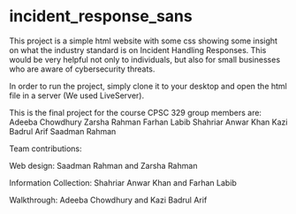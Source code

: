 # incident_response_sans

This project is a simple html website with some css showing some insight on what the industry standard is on Incident Handling Responses. This would be very helpful not only to individuals, but also for small businesses who are aware of cybersecurity threats. 

In order to run the project, simply clone it to your desktop and open the html file in a server (We used LiveServer).

This is the final project for the course CPSC 329
group members are: 
Adeeba Chowdhury 
Zarsha Rahman 
Farhan Labib 
Shahriar Anwar Khan 
Kazi Badrul Arif 
Saadman Rahman 

Team contributions:

Web design: Saadman Rahman and Zarsha Rahman

Information Collection: Shahriar Anwar Khan and Farhan Labib

Walkthrough: Adeeba Chowdhury and Kazi Badrul Arif 

 
